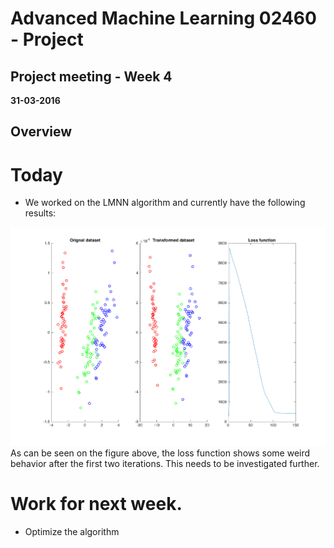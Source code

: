 # Advanced Machine Learning 02460 - Project
## Project meeting - Week 4
**31-03-2016**


## Overview


<!-- # Progress since last time
-  -->

# Today
- We worked on the LMNN algorithm and currently have the following results:

![LMNN w4_1]
As can be seen on the figure above, the loss function shows some weird behavior after the first two iterations. This needs to be investigated further.

# Work for next week. 
- Optimize the algorithm


[LMNN w4_1]: /images/fig1.png